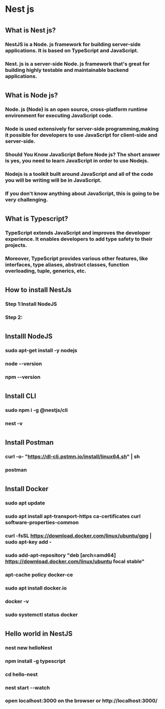 # Nest js
#
## What is Nest js?
### NestJS is a Node. js framework for building server-side applications. It is based on TypeScript and JavaScript. 
### Nest. js is a server-side Node. js framework that's great for building highly testable and maintainable backend applications. 
#
## What is Node js?
### Node. js (Node) is an open source, cross-platform runtime environment for executing JavaScript code. 
### Node is used extensively for server-side programming,making it possible for developers to use JavaScript for client-side and server-side.
### Should You Know JavaScript Before Node js? The short answer is yes, you need to learn JavaScript in order to use Nodejs. 
### Nodejs is a toolkit built around JavaScript and all of the code you will be writing will be in JavaScript. 
### If you don't know anything about JavaScript, this is going to be very challenging.
#
## What is Typescript?
### TypeScript extends JavaScript and improves the developer experience. It enables developers to add type safety to their projects. 
### Moreover, TypeScript provides various other features, like interfaces, type aliases, abstract classes, function overloading, tuple, generics, etc.
#
## How to install NestJs
### Step 1:Install NodeJS
### Step 2:
#
## Installl NodeJS
### sudo apt-get install -y nodejs
### node --version
### npm --version
#
## Install CLI
###  sudo npm i -g @nestjs/cli
### nest -v
#
## Install Postman
### curl -o- "https://dl-cli.pstmn.io/install/linux64.sh" | sh
### postman
#
## Install Docker
### sudo apt update
### sudo apt install apt-transport-https ca-certificates curl software-properties-common
### curl -fsSL https://download.docker.com/linux/ubuntu/gpg | sudo apt-key add -
### sudo add-apt-repository "deb [arch=amd64] https://download.docker.com/linux/ubuntu focal stable"
### apt-cache policy docker-ce
### sudo apt install docker.io
### docker -v
### sudo systemctl status docker
#
## Hello world in NestJS
### nest new helloNest
### npm install -g typescript
### cd hello-nest
### nest start --watch
### open localhost:3000 on the browser or http://localhost:3000/
#
